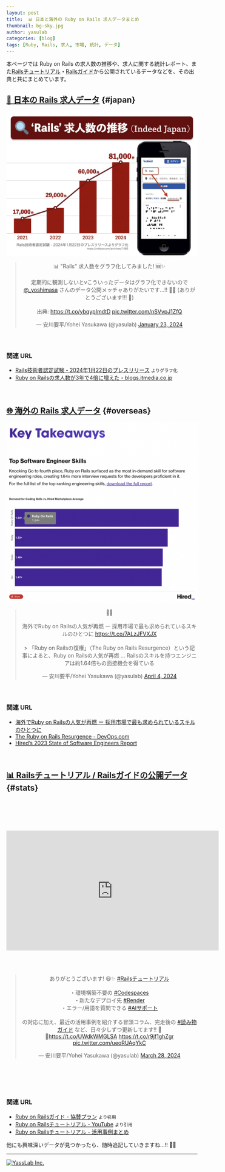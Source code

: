 ```yaml
---
layout: post
title:  📊 日本と海外の Ruby on Rails 求人データまとめ
thumbnail: bg-sky.jpg
author: yasulab
categories: [blog]
tags: [Ruby, Rails, 求人, 市場, 統計, データ]
---
```


本ページでは Ruby on Rails の求人数の推移や、求人に関する統計レポート、また[Railsチュートリアル](https://railstutorial.jp/)・[Railsガイド](https://railsguides.jp/)から公開されているデータなどを、その出典と共にまとめています。

## [🗾 日本の Rails 求人データ](#japan) {#japan}

[!['Rails' 求人数の推移](/img/news/job-market-rails-1.jpg)](/img/news/job-market-rails-1.jpg)

<div class="center" style="margin-bottom: 60px;" align="center">
  <blockquote class="twitter-tweet"><p lang="ja" dir="ltr">📊 &quot;Rails&quot; 求人数をグラフ化してみました! 🆕✨<br><br>定期的に観測しないとvこういったデータはグラフ化できないので <a href="https://twitter.com/_yoshimasa?ref_src=twsrc%5Etfw">@_yoshimasa</a> さんのデータ公開メッチャありがたいです...!! 🙏✨ (ありがとうございます!!! 💖)<br><br>出典: <a href="https://t.co/ybqypImdtD">https://t.co/ybqypImdtD</a> <a href="https://t.co/nSVvpJ1ZfQ">pic.twitter.com/nSVvpJ1ZfQ</a></p>&mdash; 安川要平/Yohei Yasukawa (@yasulab) <a href="https://twitter.com/yasulab/status/1749631318118600814?ref_src=twsrc%5Etfw">January 23, 2024</a></blockquote>
</div>

### 関連 URL

- [Rails技術者認定試験 - 2024年1月22日のプレスリリース](https://railsce.com/archives/1082) <small>よりグラフ化</small>
- [Ruby on Railsの求人数が3年で4倍に増えた - blogs.itmedia.co.jp](https://blogs.itmedia.co.jp/yoshimasa/2024/01/ruby_on_rails34rails7basic33.html)

<br>


## [🌐 海外の Rails 求人データ](#overseas) {#overseas}

[!['Rails' 求人数の推移](/img/news/job-market-rails-2.png)](/img/news/job-market-rails-2.png)

<div class="center" style="margin-bottom: 60px;" align="center">
  <blockquote class="twitter-tweet"><p lang="ja" dir="ltr">👀✨<br><br>海外でRuby on Railsの人気が再燃 ー 採用市場で最も求められているスキルのひとつに <a href="https://t.co/7ALzJFVXJX">https://t.co/7ALzJFVXJX</a> <br><br>&gt; 「Ruby on Railsの復権」（The Ruby on Rails Resurgence）という記事によると、Ruby on Railsの人気が再燃 ... Railsのスキルを持つエンジニアは約1.64倍もの面接機会を得ている</p>&mdash; 安川要平/Yohei Yasukawa (@yasulab) <a href="https://twitter.com/yasulab/status/1775808738861150546?ref_src=twsrc%5Etfw">April 4, 2024</a></blockquote>
</div>

### 関連 URL

- [海外でRuby on Railsの人気が再燃 ー 採用市場で最も求められているスキルのひとつに](https://techfeed.io/entries/660de99deb15c67b32adb9f5)
- [The Ruby on Rails Resurgence - DevOps.com](https://devops.com/the-ruby-on-rails-resurgence/)
- [Hired’s 2023 State of Software Engineers Report](https://hired.com/state-of-software-engineers/2023)

<br>


## [📊 Railsチュートリアル / Railsガイドの公開データ](#stats) {#stats}

<div style="margin-bottom: 100px;">
  <script async class="speakerdeck-embed" data-id="9dda1c62a9b546bcb15e2941d0f77534" data-ratio="1.33333333333333" src="//speakerdeck.com/assets/embed.js"></script>
</div>

<div class="video" style="margin-bottom: 60px;">
  <iframe width="560" height="315" src="https://www.youtube.com/embed/nbI4WfXwXHk?rel=0&autoplay=0&showinfo=0&controls=1&fs=1&modestbranding=0" frameborder="0" allow="accelerometer; autoplay; encrypted-media; gyroscope; picture-in-picture" allowfullscreen></iframe>
</div>

<div class="center" style="margin-bottom: 100px;" align="center">
  <blockquote class="twitter-tweet"><p lang="ja" dir="ltr">ありがとうございます! 😆✨ <a href="https://twitter.com/hashtag/Rails%E3%83%81%E3%83%A5%E3%83%BC%E3%83%88%E3%83%AA%E3%82%A2%E3%83%AB?src=hash&amp;ref_src=twsrc%5Etfw">#Railsチュートリアル</a><br><br>・環境構築不要の <a href="https://twitter.com/hashtag/Codespaces?src=hash&amp;ref_src=twsrc%5Etfw">#Codespaces</a><br>・新たなデプロイ先 <a href="https://twitter.com/hashtag/Render?src=hash&amp;ref_src=twsrc%5Etfw">#Render</a><br>・エラー/用語を質問できる <a href="https://twitter.com/hashtag/AI%E3%82%B5%E3%83%9D%E3%83%BC%E3%83%88?src=hash&amp;ref_src=twsrc%5Etfw">#AIサポート</a><br><br>の対応に加え、最近の活用事例を紹介する冒頭コラム、完走後の <a href="https://twitter.com/hashtag/%E8%AA%AD%E3%81%BF%E7%89%A9%E3%82%AC%E3%82%A4%E3%83%89?src=hash&amp;ref_src=twsrc%5Etfw">#読み物ガイド</a> など、日々少しずつ更新してます!! 💎🆙<a href="https://t.co/UWdkWMGLSA">https://t.co/UWdkWMGLSA</a> <a href="https://t.co/r9jf1ghZgr">https://t.co/r9jf1ghZgr</a> <a href="https://t.co/ueoRUAqYkC">pic.twitter.com/ueoRUAqYkC</a></p>&mdash; 安川要平/Yohei Yasukawa (@yasulab) <a href="https://twitter.com/yasulab/status/1773197142770757936?ref_src=twsrc%5Etfw">March 28, 2024</a></blockquote>
</div>

### 関連 URL

- [Ruby on Railsガイド - 協賛プラン](https://railsguides.jp/sponsors) <small>より引用</small>
- [Ruby on Railsチュートリアル - YouTube](https://www.youtube.com/watch?v=nbI4WfXwXHk) <small>より引用</small>
- [Ruby on Railsチュートリアル - 活用事例まとめ](https://railstutorial.jp/message)


他にも興味深いデータが見つかったら、随時追記していきますね...!! 📝💨

-----

[![YassLab Inc.](/img/logos/800x200.png)](/)


